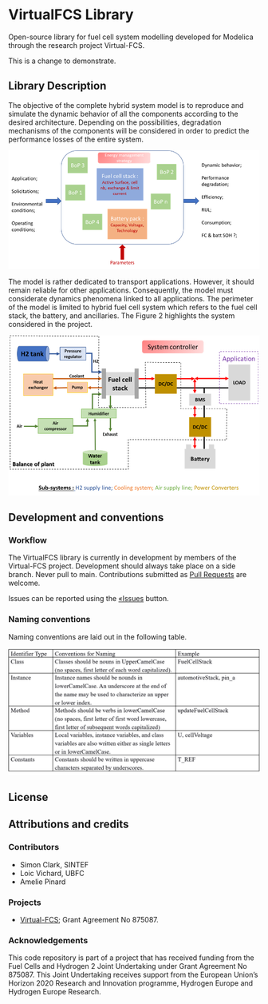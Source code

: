 # VirtualFCS Library
Open-source library for fuel cell system modelling developed for Modelica through the research project Virtual-FCS.

This is a change to demonstrate.

## Library Description

The objective of the complete hybrid system model is to reproduce and simulate the dynamic behavior of all the components according to the desired architecture. Depending on the possibilities, degradation mechanisms of the components will be considered in order to predict the performance losses of the entire system.

![picture](img/VirtualFCS_Synopsis.png)

The model is rather dedicated to transport applications. However, it should remain reliable for other applications. Consequently, the model must considerate dynamics phenomena linked to all applications. The perimeter of the model is limited to hybrid fuel cell system which refers to the fuel cell stack, the battery, and ancillaries. The Figure 2 highlights the system considered in the project. 

![picture](img/VirtualFCS_Model_Scope.png)

Development and conventions
------------------------

### Workflow
The VirtualFCS library is currently in development by members of the Virtual-FCS project. Development should always take place on a side branch. Never pull to main. Contributions submitted as [Pull Requests](https://github.com/Virtual-FCS/VirtualFCS/pulls) are welcome.

Issues can be reported using the [«Issues](https://github.com/Virtual-FCS/VirtualFCS/issues) button. 

### Naming conventions
Naming conventions are laid out in the following table.

![picture](img/Table_Naming_Conventions.png)

License
-------

Attributions and credits
------------------------

### Contributors
- Simon Clark, SINTEF
- Loic Vichard, UBFC
- Amelie Pinard

### Projects
- [Virtual-FCS](http://www.virtual-fcs.eu/); Grant Agreement No 875087.

### Acknowledgements
  This code repository is part of a project that has received funding from the Fuel Cells and Hydrogen 2 Joint Undertaking under Grant Agreement No 875087. This Joint Undertaking receives support from the European Union’s Horizon 2020 Research and Innovation programme, Hydrogen Europe and Hydrogen Europe Research.
